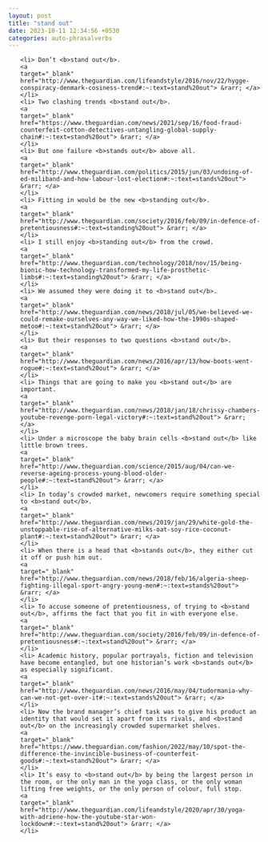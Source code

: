 ```yaml
---
layout: post
title: "stand out"
date: 2023-10-11 12:34:56 +0530
categories: auto-phrasalverbs
---
```

<ol>

    <li> Don’t <b>stand out</b>.
    <a 
    target="_blank" 
    href="http://www.theguardian.com/lifeandstyle/2016/nov/22/hygge-conspiracy-denmark-cosiness-trend#:~:text=stand%20out"> &rarr; </a>
    </li>
    <li> Two clashing trends <b>stand out</b>.
    <a 
    target="_blank" 
    href="https://www.theguardian.com/news/2021/sep/16/food-fraud-counterfeit-cotton-detectives-untangling-global-supply-chain#:~:text=stand%20out"> &rarr; </a>
    </li>
    <li> But one failure <b>stands out</b> above all.
    <a 
    target="_blank" 
    href="http://www.theguardian.com/politics/2015/jun/03/undoing-of-ed-miliband-and-how-labour-lost-election#:~:text=stands%20out"> &rarr; </a>
    </li>
    <li> Fitting in would be the new <b>standing out</b>.
    <a 
    target="_blank" 
    href="http://www.theguardian.com/society/2016/feb/09/in-defence-of-pretentiousness#:~:text=standing%20out"> &rarr; </a>
    </li>
    <li> I still enjoy <b>standing out</b> from the crowd.
    <a 
    target="_blank" 
    href="http://www.theguardian.com/technology/2018/nov/15/being-bionic-how-technology-transformed-my-life-prosthetic-limbs#:~:text=standing%20out"> &rarr; </a>
    </li>
    <li> We assumed they were doing it to <b>stand out</b>.
    <a 
    target="_blank" 
    href="http://www.theguardian.com/news/2018/jul/05/we-believed-we-could-remake-ourselves-any-way-we-liked-how-the-1990s-shaped-metoo#:~:text=stand%20out"> &rarr; </a>
    </li>
    <li> But their responses to two questions <b>stand out</b>.
    <a 
    target="_blank" 
    href="http://www.theguardian.com/news/2016/apr/13/how-boots-went-rogue#:~:text=stand%20out"> &rarr; </a>
    </li>
    <li> Things that are going to make you <b>stand out</b> are important.
    <a 
    target="_blank" 
    href="http://www.theguardian.com/news/2018/jan/18/chrissy-chambers-youtube-revenge-porn-legal-victory#:~:text=stand%20out"> &rarr; </a>
    </li>
    <li> Under a microscope the baby brain cells <b>stand out</b> like little brown trees.
    <a 
    target="_blank" 
    href="http://www.theguardian.com/science/2015/aug/04/can-we-reverse-ageing-process-young-blood-older-people#:~:text=stand%20out"> &rarr; </a>
    </li>
    <li> In today’s crowded market, newcomers require something special to <b>stand out</b>.
    <a 
    target="_blank" 
    href="http://www.theguardian.com/news/2019/jan/29/white-gold-the-unstoppable-rise-of-alternative-milks-oat-soy-rice-coconut-plant#:~:text=stand%20out"> &rarr; </a>
    </li>
    <li> When there is a head that <b>stands out</b>, they either cut it off or push him out.
    <a 
    target="_blank" 
    href="http://www.theguardian.com/news/2018/feb/16/algeria-sheep-fighting-illegal-sport-angry-young-men#:~:text=stands%20out"> &rarr; </a>
    </li>
    <li> To accuse someone of pretentiousness, of trying to <b>stand out</b>, affirms the fact that you fit in with everyone else.
    <a 
    target="_blank" 
    href="http://www.theguardian.com/society/2016/feb/09/in-defence-of-pretentiousness#:~:text=stand%20out"> &rarr; </a>
    </li>
    <li> Academic history, popular portrayals, fiction and television have become entangled, but one historian’s work <b>stands out</b> as especially significant.
    <a 
    target="_blank" 
    href="http://www.theguardian.com/news/2016/may/04/tudormania-why-can-we-not-get-over-it#:~:text=stands%20out"> &rarr; </a>
    </li>
    <li> Now the brand manager’s chief task was to give his product an identity that would set it apart from its rivals, and <b>stand out</b> on the increasingly crowded supermarket shelves.
    <a 
    target="_blank" 
    href="https://www.theguardian.com/fashion/2022/may/10/spot-the-difference-the-invincible-business-of-counterfeit-goods#:~:text=stand%20out"> &rarr; </a>
    </li>
    <li> It’s easy to <b>stand out</b> by being the largest person in the room, or the only man in the yoga class, or the only woman lifting free weights, or the only person of colour, full stop.
    <a 
    target="_blank" 
    href="http://www.theguardian.com/lifeandstyle/2020/apr/30/yoga-with-adriene-how-the-youtube-star-won-lockdown#:~:text=stand%20out"> &rarr; </a>
    </li>